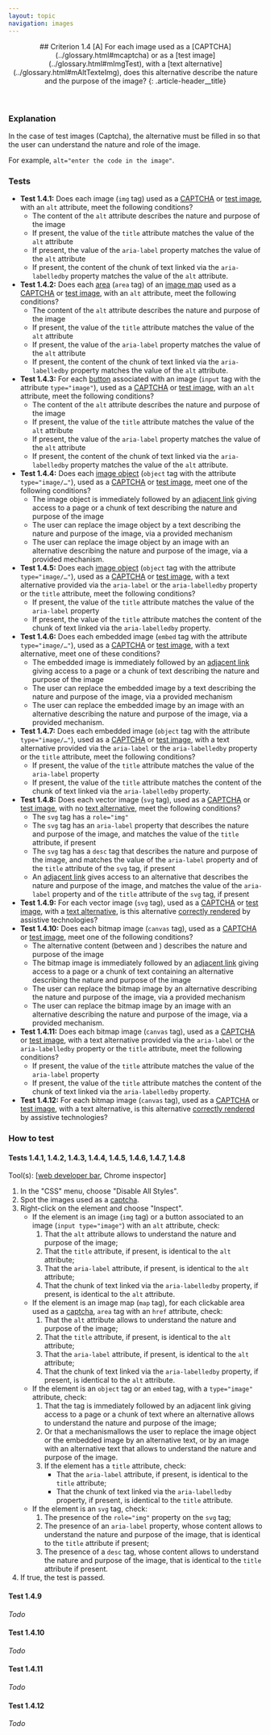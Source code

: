 ```yaml
---
layout: topic
navigation: images
---
```


<header>
## Criterion 1.4 [A] <span>For each image used as a [CAPTCHA](../glossary.html#mcaptcha) or as a [test image](../glossary.html#mImgTest), with a [text alternative](../glossary.html#mAltTexteImg), does this alternative describe the nature and the purpose of the image?</span>
{: .article-header__title}
</header>

### Explanation

In the case of test images (Captcha), the alternative must be filled in so that the user can understand the nature and role of the image.

For example, `alt="enter the code in the image"`.

### Tests

*   **Test 1.4.1:** Does each image (`img` tag) used as a [CAPTCHA](../glossary.html#mcaptcha) or [test image](../glossary.html#mImgTest), with an `alt` attribute, meet the following conditions?
    *   The content of the `alt` attribute describes the nature and purpose of the image
    *   If present, the value of the `title` attribute matches the value of the `alt` attribute
    *   If present, the value of the `aria-label` property matches the value of the `alt` attribute
    *   If present, the content of the chunk of text linked via the `aria-labelledby` property matches the value of the `alt` attribute.
*   **Test 1.4.2:** Does each [area](../glossary.html#mZone) (`area` tag) of an [image map](../glossary.html#mImgReactive) used as a [CAPTCHA](../glossary.html#mcaptcha) or [test image](../glossary.html#mImgTest), with an `alt` attribute, meet the following conditions?
    *   The content of the `alt` attribute describes the nature and purpose of the image
    *   If present, the value of the `title` attribute matches the value of the `alt` attribute
    *   If present, the value of the `aria-label` property matches the value of the `alt` attribute
    *   If present, the content of the chunk of text linked via the `aria-labelledby` property matches the value of the `alt` attribute.
*   **Test 1.4.3:** For each [button](../glossary.html#mBtnForm) associated with an image (`input` tag with the attribute `type="image"`), used as a [CAPTCHA](../glossary.html#mcaptcha) or [test image](../glossary.html#mImgTest), with an `alt` attribute, meet the following conditions?
    *   The content of the `alt` attribute describes the nature and purpose of the image
    *   If present, the value of the `title` attribute matches the value of the `alt` attribute
    *   If present, the value of the `aria-label` property matches the value of the `alt` attribute
    *   If present, the content of the chunk of text linked via the `aria-labelledby` property matches the value of the `alt` attribute.
*   **Test 1.4.4:** Does each [image object](../glossary.html#mImgObj) (`object` tag with the attribute `type="image/…"`), used as a [CAPTCHA](../glossary.html#mcaptcha) or [test image](../glossary.html#mImgTest), meet one of the following conditions?
    *   The image object is immediately followed by an [adjacent link](../glossary.html#mLienAdj) giving access to a page or a chunk of text describing the nature and purpose of the image
    *   The user can replace the image object by a text describing the nature and purpose of the image, via a provided mechanism
    *   The user can replace the image object by an image with an alternative describing the nature and purpose of the image, via a provided mechanism.
*   **Test 1.4.5:** Does each [image object](../glossary.html#mImgObj) (`object` tag with the attribute `type="image/…"`), used as a [CAPTCHA](../glossary.html#mcaptcha) or [test image](../glossary.html#mImgTest), with a text alternative provided via the `aria-label` or the `aria-labelledby` property or the `title` attribute, meet the following conditions?
    *   If present, the value of the `title` attribute matches the value of the `aria-label` property
    *   If present, the value of the `title` attribute matches the content of the chunk of text linked via the `aria-labelledby` property.
*   **Test 1.4.6:** Does each embedded image (`embed` tag with the attribute `type="image/…"`), used as a [CAPTCHA](../glossary.html#mcaptcha) or [test image](../glossary.html#mImgTest), with a text alternative, meet one of these conditions?
    *   The embedded image is immediately followed by an [adjacent link](../glossary.html#mLienAdj) giving access to a page or a chunk of text describing the nature and purpose of the image
    *   The user can replace the embedded image by a text describing the nature and purpose of the image, via a provided mechanism
    *   The user can replace the embedded image by an image with an alternative describing the nature and purpose of the image, via a provided mechanism.
*   **Test 1.4.7:** Does each embedded image (`object` tag with the attribute `type="image/…"`), used as a [CAPTCHA](../glossary.html#mcaptcha) or [test image](../glossary.html#mImgTest), with a text alternative provided via the `aria-label` or the `aria-labelledby` property or the `title` attribute, meet the following conditions?
    *   If present, the value of the `title` attribute matches the value of the `aria-label` property
    *   If present, the value of the `title` attribute matches the content of the chunk of text linked via the `aria-labelledby` property.
*   **Test 1.4.8:** Does each vector image (`svg` tag), used as a [CAPTCHA](../glossary.html#mcaptcha) or [test image](../glossary.html#mImgTest), with no [text alternative](../glossary.html#alternative-svg), meet the following conditions?
    *   The `svg` tag has a `role="img"`
    *   The `svg` tag has an `aria-label` property that describes the nature and purpose of the image, and matches the value of the `title` attribute, if present
    *   The `svg` tag has a `desc` tag that describes the nature and purpose of the image, and matches the value of the `aria-label` property and of the `title` attribute of the `svg` tag, if present
    *   An [adjacent link](../glossary.html#mLienAdj) gives access to an alternative that describes the nature and purpose of the image, and matches the value of the `aria-label` property and of the `title` attribute of the `svg` tag, if present
*   **Test 1.4.9:** For each vector image (`svg` tag), used as a [CAPTCHA](../glossary.html#mcaptcha) or [test image](../glossary.html#mImgTest), with a [text alternative](../glossary.html#alternative-svg), is this alternative [correctly rendered](../glossary.html#mCorrectlyRendered) by assistive technologies?
*   **Test 1.4.10:** Does each bitmap image (`canvas` tag), used as a [CAPTCHA](../glossary.html#mcaptcha) or [test image](../glossary.html#mImgTest), meet one of the following conditions?
    *   The alternative content (between <canvas> and </canvas>) describes the nature and purpose of the image
    *   The bitmap image is immediately followed by an [adjacent link](../glossary.html#mLienAdj) giving access to a page or a chunk of text containing an alternative describing the nature and purpose of the image
    *   The user can replace the bitmap image by an alternative describing the nature and purpose of the image, via a provided mechanism
    *   The user can replace the bitmap image by an image with an alternative describing the nature and purpose of the image, via a provided mechanism.
*   **Test 1.4.11:** Does each bitmap image (`canvas` tag), used as a [CAPTCHA](../glossary.html#mcaptcha) or [test image](../glossary.html#mImgTest), with a text alternative provided via the `aria-label` or the `aria-labelledby` property or the `title` attribute, meet the following conditions?
    *   If present, the value of the `title` attribute matches the value of the `aria-label` property
    *   If present, the value of the `title` attribute matches the content of the chunk of text linked via the `aria-labelledby` property.
*   **Test 1.4.12:** For each bitmap image (`canvas` tag), used as a [CAPTCHA](../glossary.html#mcaptcha) or [test image](../glossary.html#mImgTest), with a text alternative, is this alternative [correctly rendered](../glossary.html#mCorrectlyRendered) by assistive technologies?

### How to test

#### Tests 1.4.1, 1.4.2, 1.4.3, 1.4.4, 1.4.5, 1.4.6, 1.4.7, 1.4.8

Tool(s): [[web developer bar](../tools.html#web-developer-bar), Chrome inspector]

1.  In the "CSS" menu, choose "Disable All Styles".
2.  Spot the images used as a [captcha](../glossary.html#captcha).
3.  Right-click on the element and choose "Inspect".
    *   If the element is an image (`img` tag) or a button associated to an image (`input type="image"`) with an `alt` attribute, check:
        1.  That the `alt` attribute allows to understand the nature and purpose of the image;
        2.  That the `title` attribute, if present, is identical to the `alt` attribute;
        3.  That the `aria-label` attribute, if present, is identical to the `alt` attribute;
        4.  That the chunk of text linked via the `aria-labelledby` property, if present, is identical to the `alt` attribute.
    *   If the element is an image map (`map` tag), for each clickable area used as a [captcha](../glossary.html#captcha), `area` tag with an `href` attribute, check:
        1.  That the `alt` attribute allows to understand the nature and purpose of the image;
        2.  That the `title` attribute, if present, is identical to the `alt` attribute;
        3.  That the `aria-label` attribute, if present, is identical to the `alt` attribute;
        4.  That the chunk of text linked via the `aria-labelledby` property, if present, is identical to the `alt` attribute.
    *   If the element is an `object` tag or an `embed` tag, with a `type="image"` attribute, check:
        1.  That the tag is immediately followed by an adjacent link giving access to a page or a chunk of text where an alternative allows to understand the nature and purpose of the image;
        2.  Or that a mechanismallows the user to replace the image object or the embedded image by an alternative text, or by an image with an alternative text that allows to understand the nature and purpose of the image.
        3.  If the element has a `title` attribute, check:
            *   That the `aria-label` attribute, if present, is identical to the `title` attribute;
            *   That the chunk of text linked via the `aria-labelledby` property, if present, is identical to the `title` attribute.
    *   If the element is an `svg` tag, check:
        1.  The presence of the `role="img"` property on the `svg` tag;
        2.  The presence of an `aria-label` property, whose content allows to understand the nature and purpose of the image, that is identical to the `title` attribute if present;
        3.  The presence of a `desc` tag, whose content allows to understand the nature and purpose of the image, that is identical to the `title` attribute if present.
4.  If true, the test is passed.

#### Test 1.4.9

*Todo*

#### Test 1.4.10

*Todo*

#### Test 1.4.11

*Todo*

#### Test 1.4.12

*Todo*
